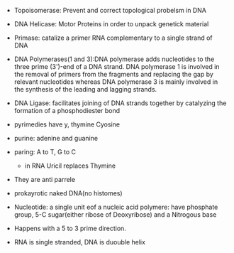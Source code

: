  - Topoisomerase: Prevent and correct topological probelsm in DNA 
 - DNA Helicase: Motor Proteins in order to unpack genetick material
 - Primase: catalize a primer RNA complementary to a single strand of DNA 
 - DNA Polymerases(1 and 3):DNA polymerase adds nucleotides to the three prime (3')-end of a DNA strand. DNA polymerase 1 is involved in the removal of primers from the fragments and replacing the gap by relevant nucleotides whereas DNA polymerase 3 is mainly involved in the synthesis of the leading and lagging strands.  
 - DNA Ligase: facilitates  joining of DNA strands together by catalyzing the formation of a phosphodiester bond

 - pyrimedies have y, thymine Cyosine
 - purine: adenine and guanine
 - paring: A to T, G to C
	 - in RNA Uricil replaces Thymine
 - They are anti parrele
 - prokayrotic naked DNA(no histomes)
 - Nucleotide: a single unit eof a nucleic acid polymere: have phosphate group, 5-C sugar(either ribose of Deoxyribose) and a Nitrogous base
 - Happens with a 5 to 3 prime direction.
 - RNA is single stranded, DNA is duouble helix

<!--stackedit_data:
eyJoaXN0b3J5IjpbLTkwODQyNjcxOSwtOTAyNzQwMDksOTE5Mz
c3NjUyLC0yMDg2MTgyNTU2LDQ1MjI0NjUyMiwtMjA4ODc0NjYx
Ml19
-->
